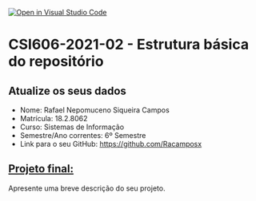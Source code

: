 [![Open in Visual Studio Code](https://classroom.github.com/assets/open-in-vscode-c66648af7eb3fe8bc4f294546bfd86ef473780cde1dea487d3c4ff354943c9ae.svg)](https://classroom.github.com/online_ide?assignment_repo_id=8167795&assignment_repo_type=AssignmentRepo)
# **CSI606-2021-02 - Estrutura básica do repositório**

## Atualize os seus dados

- Nome: Rafael Nepomuceno Siqueira Campos
- Matrícula: 18.2.8062
- Curso: Sistemas de Informação
- Semestre/Ano correntes: 6º Semestre
- Link para o seu GitHub: https://github.com/Racamposx

## [Projeto final:](./Projeto/README.md)

Apresente uma breve descrição do seu projeto.

